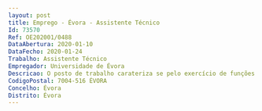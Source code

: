```yaml
--- 
layout: post
title: Emprego - Évora - Assistente Técnico
Id: 73570
Ref: OE202001/0488
DataAbertura: 2020-01-10
DataFecho: 2020-01-24
Trabalho: Assistente Técnico
Empregador: Universidade de Évora
Descricao: O posto de trabalho carateriza se pelo exercício de funções na carreira geral de assistente técnico, tal como descrito no anexo a que se refere o n.º 2 do artigo 88.º da Lei nº 35 2004, de 20 de junho, nomeadamente, para apoio no âmbito das unidades curriculares de Anatomia Patológica e serviços prestados pelo Laboratório de Anatomia Patológica do Hospital Veterinário (HVUE). Principais tarefas    Recolha de cadáveres no HVUE que são entregues no mesmo ou de animais que morreram no HVUE. Estes animais poderão destinar se a necrópsia e ou apenas incineração   Colocação dos animais nas câmaras frigorificas ou de congelação   Auxilio na abertura de cadáveres   Disseção desmancha dos cadáveres após necropsia para colocação na incineradora (alguns animais de grande porte têm que ser devidamente seccionados para serem colocados na incineradora)   Manuseamento da incineradora  ligar desligar, colocar programas em funcionamento e deteção de problemas   Tratamento das cinzas e colocação em aterro próprio na Herdade da Mitra   Limpeza da sala de necropsias e sala de incineração após as aulas e manutenção da higiene das mesmas, bem como armários e própria incineradora   Limpeza e manutenção da câmara de refrigeração da sala de necropsias   Auxilio nas necropsias forenses   Complementarmente auxilio no serviço de internamento de animais de companhia e na clínica de espécies pecuárias e equinos.
CodigoPostal: 7004-516 ÉVORA
Concelho: Évora
Distrito: Évora
--- 
```

